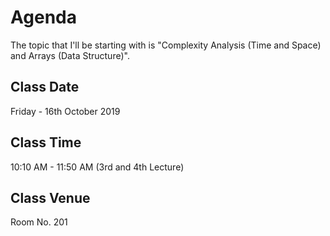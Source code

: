 # Agenda
The topic that I'll be starting with is "Complexity Analysis (Time and Space) and Arrays (Data Structure)".

## Class Date
Friday - 16th October 2019 

## Class Time
10:10 AM - 11:50 AM (3rd and 4th Lecture)

## Class Venue
Room No. 201


